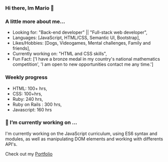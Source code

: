 ### Hi there, Im Mario 👋

### A little more about me...


- Looking for: "Back-end developer" || "Full-stack web developer",
- Languages: [JavaScript, HTML/CSS, Semantic UI, Bootstrap],
- Likes/Hobbies: [Dogs, Videogames, Mental challenges, Family and friends],
- Currently working on: "HTML and CSS skills",
- Fun Fact: ['I have a bronze medal in my country's national mathematics competition',
'I am open to new opportunities contact me any time.']


### Weekly progress
- HTML: 100+ hrs,
- CSS: 100+hrs,
- Ruby: 240 hrs,
- Ruby on Rails : 300 hrs,
- Javascript: 160 hrs

### 🔭 I’m currently working on ...
 I'm currently working on the JavaScript curriculum, using ES6 syntax and modules, as well as manipulating DOM elements and working with differents API's.
 
 Check out my [Portfolio](https://mario2209-portfolio.netlify.app/)

<!--
**mariordgez/mariordgez** is a ✨ _special_ ✨ repository because its `README.md` (this file) appears on your GitHub profile.

Here are some ideas to get you started:

- 🔭 I’m currently working on ...
- 🌱 I’m currently learning ...
- 👯 I’m looking to collaborate on ...
- 🤔 I’m looking for help with ...
- 💬 Ask me about ...
- 📫 How to reach me: ...
- 😄 Pronouns: ...
- ⚡ Fun fact: ...
-->
